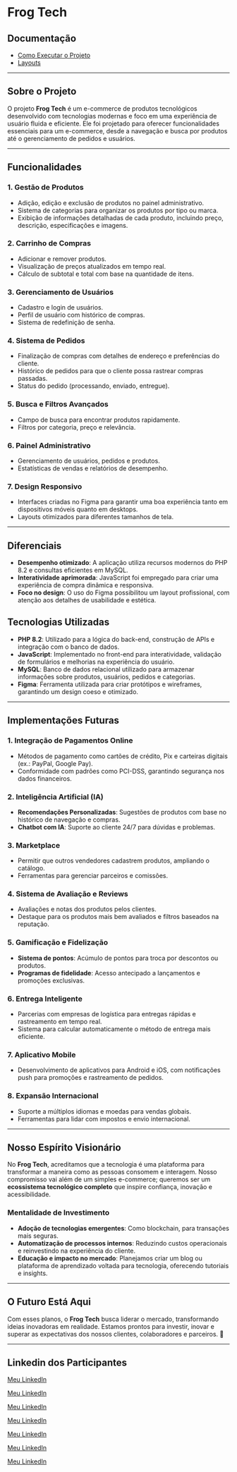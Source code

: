 # **Frog Tech**

## Documentação

- [Como Executar o Projeto](./How%20to%20run%20the%20Project.MD)
- [Layouts](./layouts.md)
--- 

## **Sobre o Projeto**
O projeto **Frog Tech** é um e-commerce de produtos tecnológicos desenvolvido com tecnologias modernas e foco em uma experiência de usuário fluida e eficiente. Ele foi projetado para oferecer funcionalidades essenciais para um e-commerce, desde a navegação e busca por produtos até o gerenciamento de pedidos e usuários.

---

## **Funcionalidades**

### 1. **Gestão de Produtos**
- Adição, edição e exclusão de produtos no painel administrativo.
- Sistema de categorias para organizar os produtos por tipo ou marca.
- Exibição de informações detalhadas de cada produto, incluindo preço, descrição, especificações e imagens.

### 2. **Carrinho de Compras**
- Adicionar e remover produtos.
- Visualização de preços atualizados em tempo real.
- Cálculo de subtotal e total com base na quantidade de itens.

### 3. **Gerenciamento de Usuários**
- Cadastro e login de usuários.
- Perfil de usuário com histórico de compras.
- Sistema de redefinição de senha.

### 4. **Sistema de Pedidos**
- Finalização de compras com detalhes de endereço e preferências do cliente.
- Histórico de pedidos para que o cliente possa rastrear compras passadas.
- Status do pedido (processando, enviado, entregue).

### 5. **Busca e Filtros Avançados**
- Campo de busca para encontrar produtos rapidamente.
- Filtros por categoria, preço e relevância.

### 6. **Painel Administrativo**
- Gerenciamento de usuários, pedidos e produtos.
- Estatísticas de vendas e relatórios de desempenho.

### 7. **Design Responsivo**
- Interfaces criadas no Figma para garantir uma boa experiência tanto em dispositivos móveis quanto em desktops.
- Layouts otimizados para diferentes tamanhos de tela.

---

## **Diferenciais**
- **Desempenho otimizado**: A aplicação utiliza recursos modernos do PHP 8.2 e consultas eficientes em MySQL.
- **Interatividade aprimorada**: JavaScript foi empregado para criar uma experiência de compra dinâmica e responsiva.
- **Foco no design**: O uso do Figma possibilitou um layout profissional, com atenção aos detalhes de usabilidade e estética.



## **Tecnologias Utilizadas**
- **PHP 8.2**: Utilizado para a lógica do back-end, construção de APIs e integração com o banco de dados.
- **JavaScript**: Implementado no front-end para interatividade, validação de formulários e melhorias na experiência do usuário.
- **MySQL**: Banco de dados relacional utilizado para armazenar informações sobre produtos, usuários, pedidos e categorias.
- **Figma**: Ferramenta utilizada para criar protótipos e wireframes, garantindo um design coeso e otimizado.

---

## **Implementações Futuras**

### 1. **Integração de Pagamentos Online**
- Métodos de pagamento como cartões de crédito, Pix e carteiras digitais (ex.: PayPal, Google Pay).
- Conformidade com padrões como PCI-DSS, garantindo segurança nos dados financeiros.

### 2. **Inteligência Artificial (IA)**
- **Recomendações Personalizadas**: Sugestões de produtos com base no histórico de navegação e compras.
- **Chatbot com IA**: Suporte ao cliente 24/7 para dúvidas e problemas.

### 3. **Marketplace**
- Permitir que outros vendedores cadastrem produtos, ampliando o catálogo.
- Ferramentas para gerenciar parceiros e comissões.

### 4. **Sistema de Avaliação e Reviews**
- Avaliações e notas dos produtos pelos clientes.
- Destaque para os produtos mais bem avaliados e filtros baseados na reputação.

### 5. **Gamificação e Fidelização**
- **Sistema de pontos**: Acúmulo de pontos para troca por descontos ou produtos.
- **Programas de fidelidade**: Acesso antecipado a lançamentos e promoções exclusivas.

### 6. **Entrega Inteligente**
- Parcerias com empresas de logística para entregas rápidas e rastreamento em tempo real.
- Sistema para calcular automaticamente o método de entrega mais eficiente.

### 7. **Aplicativo Mobile**
- Desenvolvimento de aplicativos para Android e iOS, com notificações push para promoções e rastreamento de pedidos.

### 8. **Expansão Internacional**
- Suporte a múltiplos idiomas e moedas para vendas globais.
- Ferramentas para lidar com impostos e envio internacional.

---

## **Nosso Espírito Visionário**
No **Frog Tech**, acreditamos que a tecnologia é uma plataforma para transformar a maneira como as pessoas consomem e interagem. Nosso compromisso vai além de um simples e-commerce; queremos ser um **ecossistema tecnológico completo** que inspire confiança, inovação e acessibilidade.

### **Mentalidade de Investimento**
- **Adoção de tecnologias emergentes**: Como blockchain, para transações mais seguras.
- **Automatização de processos internos**: Reduzindo custos operacionais e reinvestindo na experiência do cliente.
- **Educação e impacto no mercado**: Planejamos criar um blog ou plataforma de aprendizado voltada para tecnologia, oferecendo tutoriais e insights.

---

## **O Futuro Está Aqui**
Com esses planos, o **Frog Tech** busca liderar o mercado, transformando ideias inovadoras em realidade. Estamos prontos para investir, inovar e superar as expectativas dos nossos clientes, colaboradores e parceiros. 🚀

---

Linkedin dos Participantes
---

[Meu LinkedIn](https://www.linkedin.com/in/rayssa-leite-pires-096baa248)

[Meu LinkedIn](https://www.linkedin.com/in/guilherme-silva-8b429a28a?utm_source=share&utm_campaign=share_via&utm_content=profile&utm_medium=ios_app)

[Meu LinkedIn](https://www.linkedin.com/in/patricia-kaiane-fernandes-farias-162219323?utm_source=share&utm_campaign=share_via&utm_content=profile&utm_medium=ios_app)

[Meu LinkedIn](https://www.linkedin.com/in/tain%C3%A1-sousa-da-silva-6590942a7?utm_source=share&utm_campaign=share_via&utm_content=profile&utm_medium=android_app)

[Meu LinkedIn](https://www.linkedin.com/in/tain%C3%A1-sousa-da-silva-6590942a7?utm_source=share&utm_campaign=share_via&utm_content=profile&utm_medium=android_app)

[Meu LinkedIn](https://www.linkedin.com/in/arthur-godwin-91a5b9306?utm_source=share&utm_campaign=share_via&utm_content=profile&utm_medium=android_app)

[Meu LinkedIn](https://www.linkedin.com/in/felipe-amaro-souza-de-jesus-47964130a)







